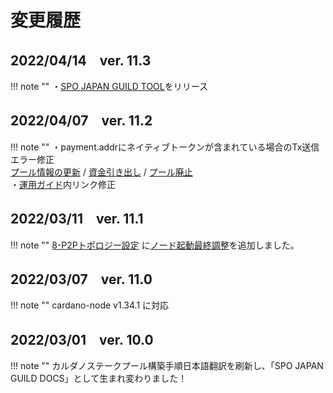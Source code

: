# 変更履歴

## 2022/04/14　ver. 11.3
!!! note ""
    ・[SPO JAPAN GUILD TOOL](./operation/tool.md)をリリース

## 2022/04/07　ver. 11.2
!!! note ""
    ・payment.addrにネイティブトークンが含まれている場合のTx送信エラー修正  
    [プール情報の更新](./operation/cert-update.md) / [資金引き出し](./operation/withdrawal.md) / [プール廃止](./operation/pool-retire.md)  
    ・[運用ガイド](./operation/start-guide.md)内リンク修正

## 2022/03/11　ver. 11.1
!!! note ""
    [8-P2Pトポロジー設定](./setup/8.topology-setup.md) に[ノード起動最終調整](./setup/8.topology-setup.md#_4)を追加しました。

## 2022/03/07　ver. 11.0
!!! note ""
    cardano-node v1.34.1 に対応

## 2022/03/01　ver. 10.0
!!! note ""
    カルダノステークプール構築手順日本語翻訳を刷新し、「SPO JAPAN GUILD DOCS」として生まれ変わりました！